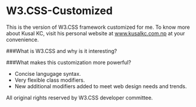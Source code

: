 # W3.CSS-Customized
This is the version of W3.CSS framework customized for me. To know more about Kusal KC, visit his personal website at www.kusalkc.com.np at your convenience.

###What is W3.CSS and why is it interesting?

###What makes this customization more powerful?
- Concise langugage syntax.
- Very flexible class modifiers.
- New additional modifiers added to meet web design needs and trends.

All original rights reserved by W3.CSS developer committee.

